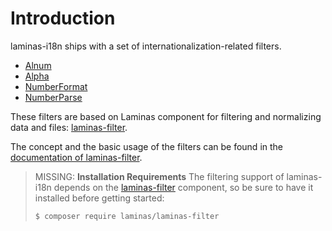 # Introduction

laminas-i18n ships with a set of internationalization-related filters.

- [Alnum](alnum.md)
- [Alpha](alpha.md)
- [NumberFormat](number-format.md)
- [NumberParse](number-parse.md)

These filters are based on Laminas component for filtering and
normalizing data and files:
[laminas-filter](https://docs.laminas.dev/laminas-filter/).

The concept and the basic usage of the filters can be found in the
[documentation of laminas-filter](https://docs.laminas.dev/laminas-filter/).

> MISSING: **Installation Requirements**
> The filtering support of laminas-i18n depends on the [laminas-filter](https://docs.laminas.dev/laminas-filter/) component, so be sure to have it installed before getting started:
>
> ```bash
> $ composer require laminas/laminas-filter
> ```
